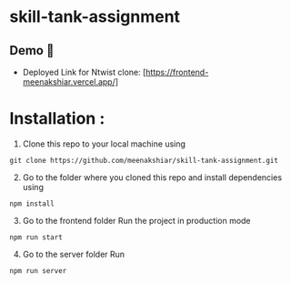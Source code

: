 # skill-tank-assignment

## Demo :movie_camera:

- Deployed Link for Ntwist clone: [https://frontend-meenakshiar.vercel.app/]
  
# Installation :

1. Clone this repo to your local machine using

```
git clone https://github.com/meenakshiar/skill-tank-assignment.git
```

2. Go to the folder where you cloned this repo and install dependencies using

```
npm install
```

3. Go to the frontend folder Run the project in production mode

```
npm run start
```

4. Go to the server folder Run 

```
npm run server
```
